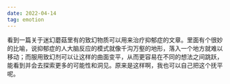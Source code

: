 ```yaml
---
date: 2022-04-14
tag: emotion
---
```

看到一篇关于迷幻蘑菇里有的致幻物质可以用来治疗抑郁症的文章。里面有个很妙的比喻，说抑郁症的人大脑反应的模式就像千沟万壑的地形，落入一个地方就难以移动；而服用致幻剂可以让这样的曲面变平，从而更容易在不同的想法之间跳跃，能看到并会去探索更多的可能性和洞见。原来是这样啊，我也可以自己把这个抚平呢。